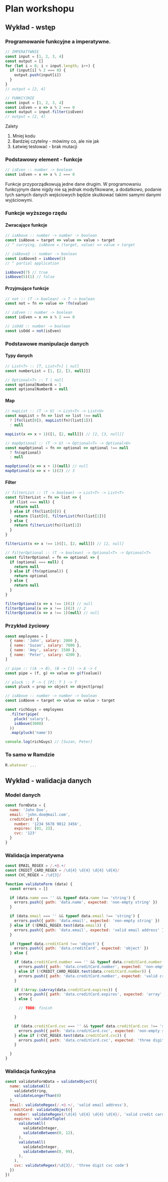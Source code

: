 Plan workshopu
==============

Wykład - wstęp
--------------

### Programowanie funkcyjne a imperatywne.

```javascript
// IMPERATYWNIE
const input = [1, 2, 3, 4]
const output = []
for (let i = 0; i < input.length; i++) {
  if (input[i] % 2 === 0) {
    output.push(input[i])
  }
}
// output = [2, 4]
```

```javascript
// FUNKCYJNIE
const input = [1, 2, 3, 4]
const isEven = x => x % 2 === 0
const output = input.filter(isEven)
// output = [2, 4]
```

Zalety
1. Mniej kodu
2. Bardziej czytelny - mówimy co, ale nie jak
3. Łatwiej testować - brak mutacji

### Podstawowy element - funkcje

```javascript
// isEven :: number -> boolean
const isEven = x => x % 2 === 0
```

Funkcje przyporządkowują jedne dane drugim. W programowaniu
funkcyjnym dane nigdy nie są jednak modyfikowane, a dodatkowo,
podanie tych samych danych wejściowych będzie skutkować takimi
samymi danymi wyjściowymi.

### Funkcje wyższego rzędu

#### Zwracające funkcje

```javascript
// isAbove :: number -> number -> boolean
const isAbove = target => value => value > target
// ^ currying, isAbove = (target, value) => value > target

// isAbove3 :: number -> boolean
const isAbove3 = isAbove(3)
// ^ partial application

isAbove3(7) // true
isAbove(5)(1) // false
```

#### Przyjmujące funkcje

```javascript
// not :: (T -> boolean) -> T -> boolean
const not = fn => value => !fn(value)

// isEven :: number -> boolean
const isEven = x => x % 2 === 0

// isOdd :: number -> boolean
const isOdd = not(isEven)
```

### Podstawowe manipulacje danych

#### Typy danych

```typescript
// List<T> :: [T, List<T>] | null
const numberList = [1, [2, [3, null]]]

// Optional<T> :: T | null
const optionalNumberA = 1
const optionalNumberB = null
```

#### Map

```javascript
// mapList :: (T -> U) -> List<T> -> List<U>
const mapList = fn => list => list !== null
  ? [fn(list[0]), mapList(fn)(list[1])]
  : null

mapList(x => x + 1)([1, [2, null]]) // [2, [3, null]]

// mapOptional :: (T -> U) -> Optional<T> -> Optional<U>
const mapOptional = fn => optional => optional !== null
  ? fn(optional)
  : null

mapOptional(x => x + 1)(null) // null
mapOptional(x => x + 1)(2) // 3
```

#### Filter

```javascript
// filterList :: (T -> boolean) -> List<T> -> List<T>
const filterList = fn => list => {
  if (list === null) {
    return null
  } else if (fn(list[0])) {
    return [list[0], filterList(fn)(list[1])]
  } else {
    return filterList(fn)(list[1])
  }
}

filterList(x => x !== 1)([1, [2, null]]) // [2, null]

// filterOptional :: (T -> boolean) -> Optional<T> -> Optional<T>
const filterOptional = fn => optional => {
  if (optional === null) {
    return null
  } else if (fn(optional)) {
    return optional
  } else {
    return null
  }
}

filterOptional(x => x !== 1)(1) // null
filterOptional(x => x !== 1)(2) // 2
filterOptional(x => x !== 1)(null) // null
```

### Przykład życiowy

```javascript
const employees = [
  { name: 'John', salary: 2000 },
  { name: 'Suzan', salary: 7000 },
  { name: 'Amy', salary: 1500 },
  { name: 'Peter', salary: 4200 },
]

// pipe :: ((A -> B), (B -> C)) -> A -> C
const pipe = (f, g) => value => g(f(value))

// pluck :: P -> { [P]: T } -> T
const pluck = prop => object => object[prop]

// isAbove :: number -> number -> boolean
const isAbove = target => value => value > target

const richGuys = employees
  .filter(pipe(
    pluck('salary'),
    isAbove(3000)
  ))
  .map(pluck('name'))

console.log(richGuys) // [Suzan, Peter]
```

### To samo w Ramdzie

```javascript
R.whatever ...
```

Wykład - walidacja danych
-------------------------

### Model danych

```javascript
const formData = {
  name: 'John Doe',
  email: 'john.doe@mail.com',
  creditCard: {
    number: '1234 5678 9012 3456',
    expires: [01, 23],
    cvc: '123'
  }
}
```

### Walidacja imperatywna

```javascript
const EMAIL_REGEX = /.+@.+/
const CREDIT_CARD_REGEX = /\d{4} \d{4} \d{4} \d{4}/
const CVC_REGEX = /\d{3}/

function validateForm (data) {
  const errors = []

  if (data.name === '' && typeof data.name !== 'string') {
    errors.push({ path: 'data.name', expected: 'non-empty string' })
  }

  if (data.email === '' && typeof data.email !== 'string') {
    errors.push({ path: 'data.email', expected: 'non-empty string' })
  } else if (!EMAIL_REGEX.test(data.email)) {
    errors.push({ path: 'data.email', expected: 'valid email address' })
  }

  if (typeof data.creditCard !== 'object') {
    errors.push({ path: 'data.creditCard', expected: 'object' })
  } else {

    if (data.creditCard.number === '' && typeof data.creditCard.number !== 'string') {
      errors.push({ path: 'data.creditCard.number', expected: 'non-empty string' })
    } else if (!CREDIT_CARD_REGEX.test(data.creditCard.number)) {
      errors.push({ path: 'data.creditCard.number', expected: 'valid credit card number' })
    }

    if (!Array.isArray(data.creditCard.expires)) {
      errors.push({ path: 'data.creditCard.expires', expected: 'array' })
    } else {

      // TODO: finish

    }

    if (data.creditCard.cvc === '' && typeof data.creditCard.cvc !== 'string') {
      errors.push({ path: 'data.creditCard.cvc', expected: 'non-empty string' })
    } else if (!CVC_REGEX.test(data.creditCard.cvc)) {
      errors.push({ path: 'data.creditCard.cvc', expected: 'three digit cvc code' })
    }

  }
}
```

### Walidacja funkcyjna

```javascript
const validateFormData = validateObject({
  name: validateAll(
    validateString,
    validateLongerThan(0)
  ),
  email: validateRegex(/.+@.+/, 'valid email address'),
  creditCard: validateObject({
    number: validateRegex(/\d{4} \d{4} \d{4} \d{4}/, 'valid credit card number'),
    expires: validateTuple(
      validateAll(
        validateInteger,
        validateBetween(0, 12),
      ),
      validateAll(
        validateInteger,
        validateBetween(0, 99),
      ),
    ),
    cvc: validateRegex(/\d{3}/, 'three digit cvc code')
  })
})
```
